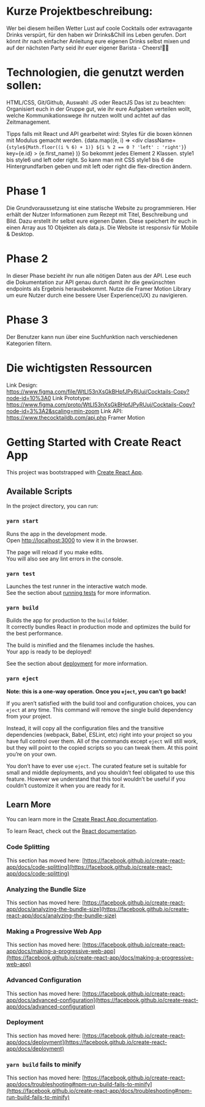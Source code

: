 # Kurze Projektbeschreibung:
Wer bei diesem heißen Wetter Lust auf coole Cocktails oder extravagante Drinks verspürt, für den haben wir Drinks&Chill ins Leben gerufen. Dort könnt ihr nach einfacher Anleitung eure eigenen Drinks selbst mixen
und auf der nächsten Party seid ihr euer eigener Barista - Cheers!🥂🍻

# Technologien, die genutzt werden sollen:
HTML/CSS, Git/Github, Auswahl: JS oder ReactJS
Das ist zu beachten:
Organisiert euch in der Gruppe gut, wie ihr eure Aufgaben verteilen wollt, welche Kommunikationswege ihr nutzen wollt und achtet auf das Zeitmanagement.

Tipps falls mit React und API gearbeitet wird:
Styles für die boxen können mit Modulus gemacht werden.
{data.map((e, i) => <div className={`
            style${Math.floor((i % 6) + 1)}
            ${i % 2 == 0 ? 'left' : 'right'}
            `} 
            key={e.id}
            >
            {e.first_name}
            </div>)}
So bekommt jedes Element 2 Klassen. style1 bis style6 und left oder right. 
So kann man mit CSS style1 bis 6 die Hintergrundfarben geben und mit left oder right die flex-direction ändern.

# Phase 1
Die Grundvoraussetzung ist eine statische Website zu programmieren. Hier erhält der Nutzer Informationen zum Rezept mit Titel, Beschreibung und Bild.
Dazu erstellt ihr selbst eure eigenen Daten. Diese speichert ihr euch in einen Array aus 10 Objekten als data.js.
Die Website ist responsiv für Mobile & Desktop.

# Phase 2
In dieser Phase bezieht ihr nun alle nötigen Daten aus der API.
Lese euch die Dokumentation zur API genau durch damit ihr die
gewünschten endpoints als Ergebnis herausbekommt.
Nutze die Framer Motion Library um eure Nutzer durch eine bessere User Experience(UX) zu navigieren.

# Phase 3
Der Benutzer kann nun über eine
Suchfunktion nach verschiedenen
Kategorien filtern.

# Die wichtigsten Ressourcen
Link Design: https://www.figma.com/file/WtLI53nXsGkBHpfJPyRUuj/Cocktails-Copy?node-id=10%3A0
Link Prototype: https://www.figma.com/proto/WtLI53nXsGkBHpfJPyRUuj/Cocktails-Copy?node-id=3%3A2&scaling=min-zoom
Link API: https://www.thecocktaildb.com/api.php
Framer Motion



# Getting Started with Create React App

This project was bootstrapped with [Create React App](https://github.com/facebook/create-react-app).

## Available Scripts

In the project directory, you can run:

### `yarn start`

Runs the app in the development mode.\
Open [http://localhost:3000](http://localhost:3000) to view it in the browser.

The page will reload if you make edits.\
You will also see any lint errors in the console.

### `yarn test`

Launches the test runner in the interactive watch mode.\
See the section about [running tests](https://facebook.github.io/create-react-app/docs/running-tests) for more information.

### `yarn build`

Builds the app for production to the `build` folder.\
It correctly bundles React in production mode and optimizes the build for the best performance.

The build is minified and the filenames include the hashes.\
Your app is ready to be deployed!

See the section about [deployment](https://facebook.github.io/create-react-app/docs/deployment) for more information.

### `yarn eject`

**Note: this is a one-way operation. Once you `eject`, you can’t go back!**

If you aren’t satisfied with the build tool and configuration choices, you can `eject` at any time. This command will remove the single build dependency from your project.

Instead, it will copy all the configuration files and the transitive dependencies (webpack, Babel, ESLint, etc) right into your project so you have full control over them. All of the commands except `eject` will still work, but they will point to the copied scripts so you can tweak them. At this point you’re on your own.

You don’t have to ever use `eject`. The curated feature set is suitable for small and middle deployments, and you shouldn’t feel obligated to use this feature. However we understand that this tool wouldn’t be useful if you couldn’t customize it when you are ready for it.

## Learn More

You can learn more in the [Create React App documentation](https://facebook.github.io/create-react-app/docs/getting-started).

To learn React, check out the [React documentation](https://reactjs.org/).

### Code Splitting

This section has moved here: [https://facebook.github.io/create-react-app/docs/code-splitting](https://facebook.github.io/create-react-app/docs/code-splitting)

### Analyzing the Bundle Size

This section has moved here: [https://facebook.github.io/create-react-app/docs/analyzing-the-bundle-size](https://facebook.github.io/create-react-app/docs/analyzing-the-bundle-size)

### Making a Progressive Web App

This section has moved here: [https://facebook.github.io/create-react-app/docs/making-a-progressive-web-app](https://facebook.github.io/create-react-app/docs/making-a-progressive-web-app)

### Advanced Configuration

This section has moved here: [https://facebook.github.io/create-react-app/docs/advanced-configuration](https://facebook.github.io/create-react-app/docs/advanced-configuration)

### Deployment

This section has moved here: [https://facebook.github.io/create-react-app/docs/deployment](https://facebook.github.io/create-react-app/docs/deployment)

### `yarn build` fails to minify

This section has moved here: [https://facebook.github.io/create-react-app/docs/troubleshooting#npm-run-build-fails-to-minify](https://facebook.github.io/create-react-app/docs/troubleshooting#npm-run-build-fails-to-minify)
